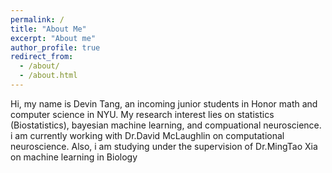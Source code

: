 ```yaml
---
permalink: /
title: "About Me"
excerpt: "About me"
author_profile: true
redirect_from: 
  - /about/
  - /about.html
---
```

Hi, my name is Devin Tang, an incoming junior students in Honor math and computer science in NYU. My research interest lies on statistics (Biostatistics), bayesian machine learning, and compuational neuroscience. i am currently working with Dr.David McLaughlin on computational neuroscience. Also, i am studying under the supervision of Dr.MingTao Xia on machine learning in Biology
